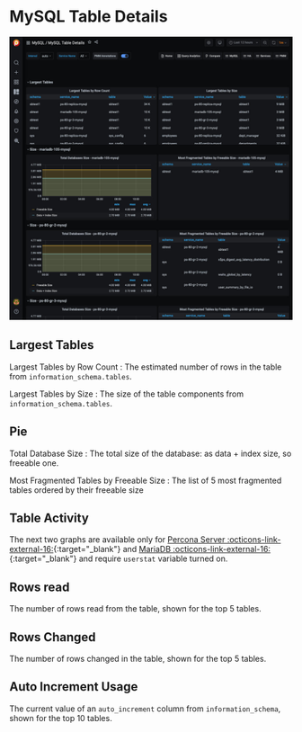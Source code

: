 # MySQL Table Details

![!image](../../images/PMM_MySQL_Table_Details.jpg)

## Largest Tables

Largest Tables by Row Count
: The estimated number of rows in the table from `information_schema.tables`.

Largest Tables by Size
: The size of the table components from `information_schema.tables`.

## Pie

Total Database Size
: The total size of the database: as data + index size, so freeable one.

Most Fragmented Tables by Freeable Size
: The list of 5 most fragmented tables ordered by their freeable size

## Table Activity

The next two graphs are available only for [Percona Server :octicons-link-external-16:](https://www.percona.com/doc/percona-server/5.6/diagnostics/user_stats.html){:target="_blank"} and [MariaDB :octicons-link-external-16:](https://mariadb.com/docs/server/ha-and-performance/optimization-and-tuning/query-optimizations/statistics-for-optimizing-queries/user-statistics){:target="_blank"} and require `userstat` variable turned on.

## Rows read

The number of rows read from the table, shown for the top 5 tables.

## Rows Changed

The number of rows changed in the table, shown for the top 5 tables.

## Auto Increment Usage

The current value of an `auto_increment` column from `information_schema`, shown for the top 10 tables.
